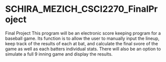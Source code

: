 # SCHIRA_MEZICH_CSCI2270_FinalProject
Final Project 
This program will be an electronic score keeping program for a baseball game. Its function is to allow the user to manually input the 
lineup, keep track of the results of each at bat, and calculate the final svore of the game as well as each batters individual stats.
There will also be an option to simulate a full 9 inning game and display the results.
